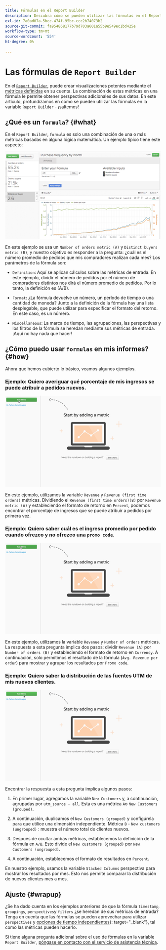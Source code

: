 ```yaml
---
title: Fórmulas en el Report Builder
description: Descubra cómo se pueden utilizar las fórmulas en el Report Builder.
exl-id: 7a0ad07a-5bcc-474f-95bc-ccc2b74073b2
source-git-commit: fa954868177b79d703a601a55b9e549ec1bd425e
workflow-type: tm+mt
source-wordcount: '554'
ht-degree: 0%

---
```


# Las fórmulas de `Report Builder`

En el [`Report Builder`](../../tutorials/using-visual-report-builder.md), puede crear visualizaciones potentes mediante el [métricas definidas](../../data-user/reports/ess-manage-data-metrics.md) en su cuenta. La combinación de estas métricas en una fórmula le permite obtener perspectivas adicionales de sus datos. En este artículo, profundizamos en cómo se pueden utilizar las fórmulas en la variable `Report Builder` - ¡saltemos!

## ¿Qué es un `formula`? {#what}

En el `Report Builder`, `formula` es solo una combinación de una o más métricas basadas en alguna lógica matemática. Un ejemplo típico tiene este aspecto:

![](../../assets/formula-example.png)

En este ejemplo se usa un `Number of orders metric (A)` y `Distinct buyers metric (B)`, y nuestro objetivo es responder a la pregunta: ¿cuál es el número promedio de pedidos que mis compradores realizan cada mes? Los parámetros de la fórmula son:

* `Definition`: Aquí se aplican cálculos sobre las métricas de entrada. En este ejemplo, dividir el número de pedidos por el número de compradores distintos nos dirá el número promedio de pedidos. Por lo tanto, la definición es (A/B).

* `Format`: ¿La fórmula devuelve un número, un período de tiempo o una cantidad de moneda? Junto a la definición de la fórmula hay una lista desplegable, que puede utilizar para especificar el formato del retorno. En este caso, es un número.

* `Miscellaneous`: La marca de tiempo, las agrupaciones, las perspectivas y los filtros de la fórmula se heredan mediante sus métricas de entrada. ¡Aquí no hay nada que hacer!

## ¿Cómo puedo usar `formulas` en mis informes? {#how}

Ahora que hemos cubierto lo básico, veamos algunos ejemplos.

### Ejemplo: Quiero averiguar qué porcentaje de mis ingresos se puede atribuir a pedidos nuevos.

![Uso de fórmulas para encontrar el porcentaje de ingresos atribuido a pedidos nuevos](../../assets/first_time_orders.gif)

En este ejemplo, utilizamos la variable `Revenue` y `Revenue (first time orders)` métricas. Dividiendo el `Revenue (first time orders)(B)` por `Revenue metric (A)` y estableciendo el formato de retorno en `Percent`, podemos encontrar el porcentaje de ingresos que se puede atribuir a pedidos por primera vez.

### Ejemplo: Quiero saber cuál es el ingreso promedio por pedido cuando ofrezco y no ofrezco una `promo code`.

![Uso de fórmulas para encontrar el ingreso promedio por pedido con y sin códigos de promoción](../../assets/promo_code.gif)

En este ejemplo, utilizamos la variable `Revenue` y `Number of orders` métricas. La respuesta a esta pregunta implica dos pasos: dividir `Revenue (A)` por `Number of orders (B)` y estableciendo el formato de retorno en `Currency`. A continuación, solo permitimos el resultado de la fórmula (`Avg. Revenue per order`) para mostrar y agrupar los resultados por `Promo code`.

### Ejemplo: Quiero saber la distribución de las fuentes UTM de mis nuevos clientes.

![Uso de fórmulas para encontrar la distribución de las fuentes de UTM de los nuevos clientes](../../assets/distro.gif)

Encontrar la respuesta a esta pregunta implica algunos pasos:

1. En primer lugar, agregamos la variable `New Customers` y, a continuación, agrupadas por `utm_source - all`. Esta es una métrica `A`o `New Customers (grouped)`.

1. A continuación, duplicamos el `New Customers (grouped)` y configúrela para que utilice una dimensión independiente. Métrica `B` - `New customers (ungrouped)` : muestra el número total de clientes nuevos.

1. Después de ocultar ambas métricas, establecemos la definición de la fórmula en `A/B`. Esto divide el `New customers (grouped)` por `New Customers (ungrouped)`.

1. A continuación, establecemos el formato de resultados en `Percent`.

En nuestro ejemplo, usamos la variable `Stacked Columns` perspectiva para mostrar los resultados por mes. Esto nos permite comparar la distribución de nuevos clientes mes a mes.

## Ajuste {#wrapup}

¿Se ha dado cuenta en los ejemplos anteriores de que la fórmula `timestamp`, `groupings`, `perspectives`y `filters` ¿se heredan de sus métricas de entrada? Tenga en cuenta que las fórmulas se pueden aprovechar para utilizar `perspectives` y [opciones de tiempo independientes](../../tutorials/time-options-visual-rpt-bldr.md){: target=&quot;_blank&quot;}, tal como las métricas pueden hacerlo.

Si tiene alguna pregunta adicional sobre el uso de fórmulas en la variable `Report Builder`, [póngase en contacto con el servicio de asistencia técnica](https://experienceleague.adobe.com/docs/commerce-knowledge-base/kb/troubleshooting/miscellaneous/mbi-service-policies.html?lang=en).
